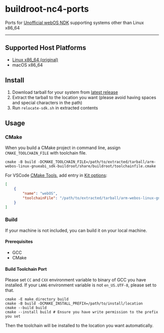 # buildroot-nc4-ports

Ports for [Unofficial webOS NDK](https://github.com/openlgtv/buildroot-nc4) supporting systems other than Linux x86_64

---

## Supported Host Platforms

* [Linux x86_64 (original)](https://github.com/openlgtv/buildroot-nc4/releases/latest)
* macOS x86_64

## Install

1. Download tarball for your system from [latest release](https://github.com/mariotaku/buildroot-nc4-sdk-ports/releases)
2. Extract the tarball to the location you want (please avoid having spaces and special characters in the path)
3. Run `relocate-sdk.sh` in extracted contents

## Usage

### CMake

When you build a CMake project in command line, assign `CMAKE_TOOLCHAIN_FILE` with toolchain file. 

```shell
cmake -B build -DCMAKE_TOOLCHAIN_FILE=/path/to/extracted/tarball/arm-webos-linux-gnueabi_sdk-buildroot/share/buildroot/toolchainfile.cmake
```

For VSCode [CMake Tools](https://github.com/microsoft/vscode-cmake-tools/), add entry in 
[Kit options](https://github.com/microsoft/vscode-cmake-tools/blob/main/docs/kits.md#kit-options):

```json
[
    {
        "name": "webOS",
        "toolchainFile": "/path/to/extracted/tarball/arm-webos-linux-gnueabi_sdk-buildroot/share/buildroot/toolchainfile.cmake"
    }
]
```

### Build

If your machine is not included, you can build it on your local machine.

#### Prerequisites

* GCC
* CMake

#### Build Toolchain Port

Please set `CC` and `CXX` environment variable to binary of GCC you have installed.
If your `LANG` environment variable is not `en_US.UTF-8`, please set to that.

```shell
cmake -E make_directory build
cmake -B build -DCMAKE_INSTALL_PREFIX=/path/to/install/location
cmake --build build 
cmake --install build # Ensure you have write permission to the prefix you set
```

Then the toolchain will be installed to the location you want automatically.